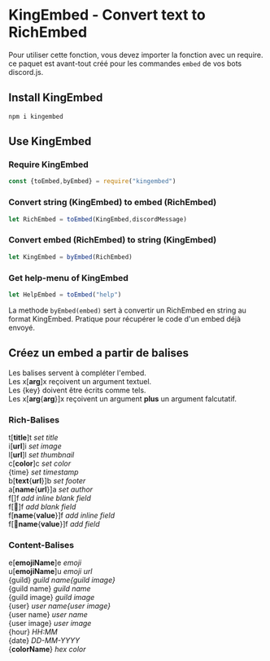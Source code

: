 # KingEmbed - Convert text to RichEmbed

Pour utiliser cette fonction, vous devez importer la fonction avec un require. ce paquet est avant-tout créé pour les commandes `embed` de vos bots discord.js. 

## Install KingEmbed

`npm i kingembed`

## Use KingEmbed

### Require KingEmbed

```js
const {toEmbed,byEmbed} = require("kingembed")
```

### Convert string (KingEmbed) to embed (RichEmbed)

```js
let RichEmbed = toEmbed(KingEmbed,discordMessage)
```

### Convert embed (RichEmbed) to string (KingEmbed)

```js
let KingEmbed = byEmbed(RichEmbed)
```

### Get help-menu of KingEmbed

```js
let HelpEmbed = toEmbed("help")
```

La methode `byEmbed(embed)` sert à convertir un RichEmbed en string au format KingEmbed. Pratique pour récupérer le code d'un embed déjà envoyé.

## Créez un embed a partir de balises

Les balises servent à compléter l'embed.  
Les x[**arg**]x reçoivent un argument textuel.  
Les {key} doivent être écrits comme tels.  
Les x[**arg**{**arg**}]x reçoivent un argument **plus** un argument  falcutatif.

### Rich-Balises

t[**title**]t *set title*  
i[**url**]i *set image*  
l[**url**]l *set thumbnail*  
c[**color**]c *set color*  
{time} *set timestamp*  
b[**text**{**url**}]b *set footer*  
a[**name**{**url**}]a *set author*  
f[]f *add inline blank field*  
f[📌]f *add blank field*  
f[**name**{**value**}]f *add inline field*  
f[📌**name**{**value**}]f *add field*  

### Content-Balises

e[**emojiName**]e *emoji*  
u[**emojiName**]u *emoji url*  
{guild} *guild name{guild image}*  
{guild name} *guild name*  
{guild image} *guild image*  
{user} *user name{user image}*  
{user name} *user name*  
{user image} *user image*  
{hour} *HH:MM*  
{date} *DD-MM-YYYY*  
{**colorName**} *hex color*